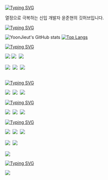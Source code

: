 <!-- 인트로 -->
[![Typing SVG](https://readme-typing-svg.demolab.com?font=Anta&size=32&duration=2200&pause=5000&color=00D9F7&&vCenter=true&width=435&lines=Hello+I'm+YoonJieut)](https://git.io/typing-svg)
<!-- 간단 자기 소개 -->
열정으로 극복하는 신입 개발자 윤준현의 깃허브입니다.
<br>

<!-- 깃허브, 사용 스택 표 -->
[![Typing SVG](https://readme-typing-svg.demolab.com?font=Anta&duration=2200&pause=3000&color=00D9F7&vCenter=true&repeat=false&width=435&lines=My+Stats)](https://git.io/typing-svg)

![YoonJieut's GitHub stats](https://github-readme-stats.vercel.app/api?username=YoonJieut&show_icons=true&bg_color=00000000&hide_border=true&icon_color=00D9F7FF&title_color=00D9F7FF&locale=kr)
[![Top Langs](https://github-readme-stats.vercel.app/api/top-langs/?username=YoonJieut&layout=donut&custom_title=YoonJieut의+Languages&bg_color=00000000&hide_border=true&icon_color=00D9F7FF&title_color=00D9F7FF&locale=kr)](https://github.com/anuraghazra/github-readme-stats)


<!-- 주력 스택 -->
[![Typing SVG](https://readme-typing-svg.demolab.com?font=Anta&duration=2200&pause=3000&color=00D9F7&vCenter=true&repeat=false&width=435&lines=Stacks)](https://git.io/typing-svg)
<div>
  <img src="https://img.shields.io/badge/Next.js-000000.svg?style=for-the-badge&logo=nextdotjs&logoColor=white"/>
  <img src="https://img.shields.io/badge/react-20232a.svg?style=for-the-badge&logo=react&logoColor=61DAFB" />&nbsp
    <img src="https://img.shields.io/badge/typescript-007ACC.svg?style=for-the-badge&logo=typescript&logoColor=white" />&nbsp
</div>

<br>

<div>  
  <img src="https://img.shields.io/badge/javascript-F7DF1E.svg?style=for-the-badge&logo=javascript&logoColor=20232a" />&nbsp
  <img src="https://img.shields.io/badge/html5-E34F26.svg?style=for-the-badge&logo=html5&logoColor=white" />&nbsp
  <img src="https://img.shields.io/badge/css3-1572B6.svg?style=for-the-badge&logo=css3&logoColor=white" />&nbsp
</div>

<br>

<!-- 사용한 라이브러리들 -->
[![Typing SVG](https://readme-typing-svg.demolab.com?font=Anta&duration=2200&pause=3000&color=00D9F7&vCenter=true&repeat=false&width=435&lines=Libraries)](https://git.io/typing-svg)
<div>
  <img src="https://img.shields.io/badge/tailwindcss-1daabb.svg?style=for-the-badge&logo=tailwind-css&logoColor=white" />&nbsp
  <img src="https://img.shields.io/badge/Sass-CC6699.svg?style=for-the-badge&logo=Sass&logoColor=white"/>&nbsp
  <img src="https://img.shields.io/badge/Swiper-6332F6.svg?style=for-the-badge&logo=Swiper&logoColor=white" />
</div>


<!-- 공부중 -->
[![Typing SVG](https://readme-typing-svg.demolab.com?font=Anta&duration=2200&pause=3000&color=00D9F7&vCenter=true&repeat=false&width=435&lines=Studying)](https://git.io/typing-svg)

<div>
  <img src="https://img.shields.io/badge/python-3670A0?style=for-the-badge&logo=python&logoColor=ffdd54" />&nbsp
  <img src="https://img.shields.io/badge/Three.js-000000.svg?style=for-the-badge&logo=threedotjs&logoColor=white"/>&nbsp
  <img src="https://img.shields.io/badge/Django-092E20.svg?style=for-the-badge&logo=Django&logoColor=white"/>
</div>

<div>
<!--   DevOps - Aws -->
</div>

<!-- 툴 -->
[![Typing SVG](https://readme-typing-svg.demolab.com?font=Anta&duration=2200&pause=3000&color=00D9F7&vCenter=true&repeat=false&width=435&lines=Tools)](https://git.io/typing-svg)

<div>
  <img src="https://img.shields.io/badge/git-F05033.svg?style=for-the-badge&logo=git&logoColor=white" />&nbsp
  <img src="https://img.shields.io/badge/github-181717.svg?style=for-the-badge&logo=github&logoColor=white" />&nbsp
  <img src="https://img.shields.io/badge/Notion-F3F3F3.svg?style=for-the-badge&logo=notion&logoColor=black" />&nbsp
</div>

<br>

<div>
  <img src="https://img.shields.io/badge/adobe%20photoshop-08253c.svg?style=for-the-badge&logo=adobe%20photoshop&logoColor=37abff" />&nbsp
  <img src="https://img.shields.io/badge/figma-F24E1E.svg?style=for-the-badge&logo=figma&logoColor=white" />&nbsp
</div>

<br>

<div>
  <img src="https://img.shields.io/badge/VSCode-2C2C32.svg?style=for-the-badge&logo=visual-studio-code&logoColor=22ABF3" />
</div>

<!-- contact -->
[![Typing SVG](https://readme-typing-svg.demolab.com?font=Anta&duration=2200&pause=3000&color=00D9F7&vCenter=true&repeat=false&width=435&lines=Contact)](https://git.io/typing-svg)
<div>
  <a href="mailto:yoonjieut@gmail.com">
    <img
      src="https://img.shields.io/badge/yoonjieut@gmail.com-D14836?style=for-the-badge&logo=gmail&logoColor=white"/>
  </a>
</div>
